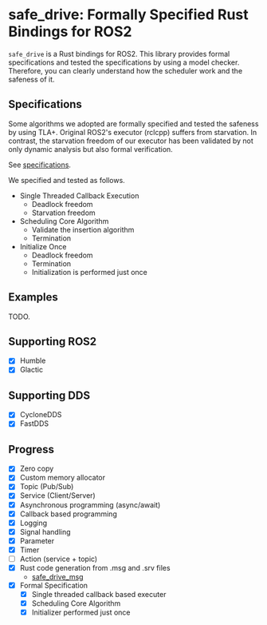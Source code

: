 # safe_drive: Formally Specified Rust Bindings for ROS2

`safe_drive` is a Rust bindings for ROS2.
This library provides formal specifications and tested the specifications by using a model checker.
Therefore, you can clearly understand how the scheduler work and the safeness of it.

## Specifications

Some algorithms we adopted are formally specified and tested the safeness by using TLA+.
Original ROS2's executor (rclcpp) suffers from starvation.
In contrast, the starvation freedom of our executor has been validated by not only dynamic analysis but also
formal verification.

See [specifications](https://github.com/tier4/safe_drive/tree/main/specifications).

We specified and tested as follows.

- Single Threaded Callback Execution
  - Deadlock freedom
  - Starvation freedom
- Scheduling Core Algorithm
  - Validate the insertion algorithm
  - Termination
- Initialize Once
  - Deadlock freedom
  - Termination
  - Initialization is performed just once

## Examples

TODO.

## Supporting ROS2

- [x] Humble
- [x] Glactic

## Supporting DDS

- [x] CycloneDDS
- [x] FastDDS

## Progress

- [x] Zero copy
- [x] Custom memory allocator
- [x] Topic (Pub/Sub)
- [x] Service (Client/Server)
- [x] Asynchronous programming (async/await)
- [x] Callback based programming
- [x] Logging
- [x] Signal handling
- [x] Parameter
- [x] Timer
- [ ] Action (service + topic)
- [x] Rust code generation from .msg and .srv files
  - [safe_drive_msg](https://github.com/tier4/safe_drive_msg)
- [x] Formal Specification
  - [x] Single threaded callback based executer
  - [x] Scheduling Core Algorithm
  - [x] Initializer performed just once
